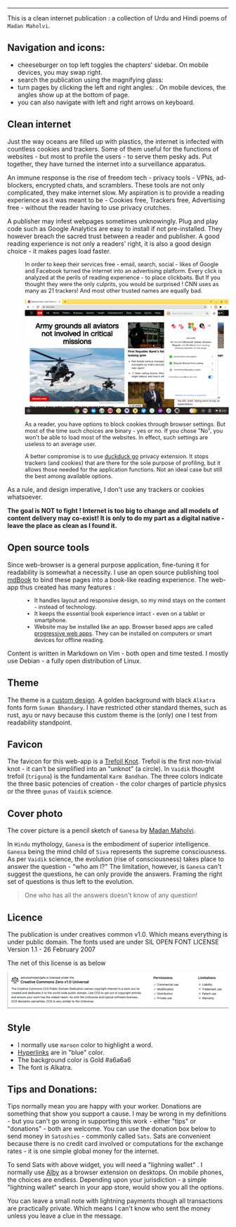 ----

This is a clean internet publication : a collection of Urdu and Hindi poems of `Madan Maholvi`.

## Navigation and icons:

- cheeseburger on top left <i class="fa fa-fw fa-bars"></i> toggles the chapters' sidebar. On mobile devices, you may swap right. 
- search the publication using the magnifying glass: <i class="fa fa-fw fa-search"></i> 
- turn pages by clicking the left and right angles:<i class="fa fa-fw fa-angle-left"></i> <i class="fa fa-fw fa-angle-right"></i>. On mobile devices, the angles show up at the bottom of page.
- you can also navigate with left and right arrows on keyboard.

## Clean internet 

Just the way oceans are filled up with plastics, the internet is infected with countless cookies and trackers. Some of them useful for the functions of websites - but most to profile the users - to serve them pesky ads. Put together, they have turned the internet into a surveillance apparatus. 

An immune response is the rise of freedom tech - privacy tools - VPNs, ad-blockers, encrypted chats, and scramblers.  These tools are not only complicated, they make internet slow. My aspiration is to provide a reading experience as it was meant to be - Cookies free, Trackers free, Advertising free - without the reader having to use privacy crutches. 

A publisher may infest webpages sometimes unknowingly. Plug and play code such as Google Analytics are easy to install if not pre-installed. They however breach the sacred trust between a reader and publisher. A good reading experience is not only a readers' right, it is also a good design choice - it makes pages load faster. 

<div style="padding-left:40px;font-size:0.9em;"> 

In order to keep their services free - email, search, social - likes of Google and Facebook turned the internet into an advertising platform. Every click is analyzed at the perils of reading experience - to place clickbaits. But If you thought they were the only culprits, you would be surprised ! CNN  uses as many as 21 trackers! And most other trusted names are equally bad. 

![cnnTrackers](./cnnTrackers.png)

As a reader, you have options to block cookies through browser settings. But most of the time such choices are binary - yes or no. If you chose "No", you won't be able to load most of the websites. In effect, such settings are useless to an average user. 

A better compromise is to use [duckduck go](https://chromewebstore.google.com/detail/duckduckgo-privacy-essent/bkdgflcldnnnapblkhphbgpggdiikppg)  privacy extension. It stops trackers (and cookies) that are there for the sole purpose of profiling, but it allows those needed for the application functions. Not an ideal case but still the best among available options. 

</div>

As a rule, and design imperative, I don't use any trackers or cookies whatsoever. 

**The goal is NOT to fight ! Internet is too big to change and all models of content delivery may co-exist! It is only to do my part as a digital native - leave the place as clean as I found it.**

## Open source tools

Since web-browser is a general purpose application, fine-tuning it for readability is somewhat a necessity. I use an open source publishing tool [mdBook](https://github.com/rust-lang/mdBook) to bind these pages into a book-like reading experience. The web-app thus created has many features :  

<div style="padding-left:40px;font-size:0.9em;"> 

- It handles layout and responsive design, so my mind stays on the content - instead of technology. 
- It keeps the essential book experience intact - even on a tablet or smartphone.
- Website may be installed like an app. Browser based apps are called [progressive web apps](https://developer.mozilla.org/en-US/docs/Web/Progressive_web_apps/Guides/What_is_a_progressive_web_app). They can be installed on computers or smart devices for offline reading.

</div>

Content is written in Markdown on Vim - both open and time tested. I mostly use Debian - a fully open distribution of Linux.

## Theme

The theme is a [custom design](https://github.com/ashutoshmjain/maholvi). A golden background with black `Alkatra` fonts form `Suman Bhandary`. I have restricted other standard themes, such as rust, ayu or navy because this custom theme is the (only) one I test from readability standpoint.

## Favicon

The favicon for this web-app is a [Trefoil Knot](https://en.wikipedia.org/wiki/Trefoil_knot). Trefoil is the first non-trivial knot - it can't be simplified into an "unknot" (a circle). In `Vaidik` thought trefoil (`triguna`) is the fundamental `Karm Bandhan`. The three colors indicate the three basic potencies of creation - the color charges of particle physics or the three `gunas` of `Vaidik` science.


## Cover photo

The cover picture is a pencil sketch of `Ganesa` by [Madan Maholvi](https://poems.shutri.com). 

In `Hindu` mythology, `Ganesa` is the embodiment of superior intelligence. `Ganesa` being the mind child of `Siva` represents the supreme consciousness. As per `Vaidik` science, the evolution (rise of consciousness) takes place to answer the question - "who am I?" The limitation, however, is `Ganesa` can't suggest the questions, he can only provide the answers. Framing the right set of questions is thus left to the evolution. 

> One who has all the answers doesn't know of any question!

## Licence

The publication is under creatives common v1.0. Which means everything is under public domain.  The fonts used are under SIL OPEN FONT LICENSE Version 1.1 - 26 February 2007

The net of this license is as below

 ![license](./license.png)


## Style 

- I normally use `maroon` color to highlight a word. 
- [Hyperlinks](https://shutri.com) are in "blue" color. 
- The background color is Gold #a6a6a6
- The font is Alkatra.

## Tips and Donations:

Tips normally mean you are happy with your worker. Donations are something that show you support a cause. I may be wrong in my definitions - but you can't go wrong in supporting this work - either "tips" or "donations" - both are welcome. You can use the donation box below to send money in `Satoshies` - commonly called `Sats`. Sats are convenient because there is no credit card involved or computations for the exchange rates - it is one simple global money for the internet.

<lightning-widget 
  name="" 
  accent="#f9ce00" 
  to="shutosha@getalby.com" 
  image="https://nostrcheck.me/media/shutosha/nostrcheck.me_8a0b72e8f2ca443709f3a651bea683dbc6a418a4861b3ba9.webp" 
/>
<script src="https://embed.twentyuno.net/js/app.js"></script>

To send Sats with above widget, you will need a "lighning wallet" . I normally use [Alby](https://getalby.com) as a browser extension on desktops. On mobile phones, the choices are endless. Depending upon your jurisdiction - a simple "lightning wallet" search in your app store, would show you all the options.

You can leave a small note with lightning payments though all transactions are practically private. Which means I can't know who sent the money unless you leave a clue in the message.



